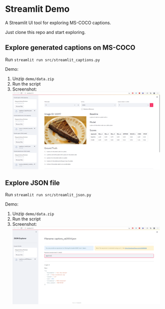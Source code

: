 # Streamlit Demo

A Streamlit UI tool for exploring MS-COCO captions.

Just clone this repo and start exploring.


## Explore generated captions on MS-COCO

Run `streamlit run src/streamlit_captions.py`

Demo:
1. Unzip `demo/data.zip`
2. Run the script
3. Screenshot:
    ![explore_gen_captions](../resources/explore_gen_captions.png "explore_gen_captions.py")


## Explore JSON file

Run `streamlit run src/streamlit_json.py`

Demo:
1. Unzip `demo/data.zip`
2. Run the script
3. Screenshot:
    ![explore_json](../resources/explore_json.png "explore_json.py")
